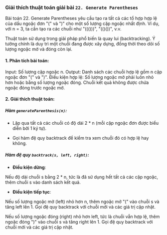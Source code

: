 ### Giải thích thuật toán giải bài `22. Generate Parentheses`

Bài toán 22. Generate Parentheses yêu cầu tạo ra tất cả các tổ hợp hợp lệ của dấu ngoặc đơn "(" và ")" cho một số lượng cặp ngoặc nhất định. Ví dụ, với n = 3, ta cần tạo ra các chuỗi như "((()))", "(()())", v.v.

Thuật toán sử dụng trong giải pháp phổ biến là quay lui (backtracking). Ý tưởng chính là duy trì một chuỗi đang được xây dựng, đồng thời theo dõi số lượng ngoặc mở và đóng còn lại.

#### 1. Phân tích bài toán:

Input: Số lượng cặp ngoặc n.
Output: Danh sách các chuỗi hợp lệ gồm n cặp ngoặc đơn "(" và ")".
Điều kiện hợp lệ:
Số lượng ngoặc mở phải luôn nhỏ hơn hoặc bằng số lượng ngoặc đóng.
Chuỗi kết quả không được chứa ngoặc đóng trước ngoặc mở.
#### 2. Giải thích thuật toán:

##### Hàm `generateParenthesis(n)`:

- Lặp qua tất cả các chuỗi có độ dài 2 * n (mỗi cặp ngoặc đơn được biểu diễn bởi 1 ký tự).

- Gọi hàm đệ quy backtrack để kiểm tra xem chuỗi đó có hợp lệ hay không.

##### Hàm đệ quy `backtrack(s, left, right)`:

- **Điều kiện dừng**:

Nếu độ dài chuỗi s bằng 2 * n, tức là đã sử dụng hết tất cả các cặp ngoặc, thêm chuỗi s vào danh sách kết quả.

- **Điều kiện tiếp tục**:

Nếu số lượng ngoặc mở (left) nhỏ hơn n, thêm ngoặc mở "(" vào chuỗi s và tăng left lên 1. Gọi đệ quy backtrack với chuỗi mới và các giá trị cập nhật.

Nếu số lượng ngoặc đóng (right) nhỏ hơn left, tức là chuỗi vẫn hợp lệ, thêm ngoặc đóng ")" vào chuỗi s và tăng right lên 1. Gọi đệ quy backtrack với chuỗi mới và các giá trị cập nhật.